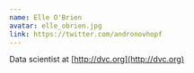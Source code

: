```yaml
---
name: Elle O'Brien
avatar: elle_obrien.jpg
link: https://twitter.com/andronovhopf
---
```


Data scientist at [http://dvc.org](http://dvc.org)
